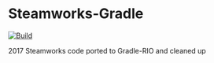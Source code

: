 # Steamworks-Gradle
[![Build](https://travis-ci.org/FRC-6420/Steamworks-Gradle.svg?branch=master)](https://travis-ci.org/FRC-6420/Steamworks-Gradle)

2017 Steamworks code ported to Gradle-RIO and cleaned up
